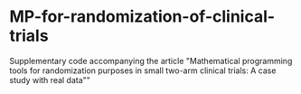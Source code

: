# MP-for-randomization-of-clinical-trials
 Supplementary code accompanying the article "Mathematical programming tools for randomization purposes in small two-arm clinical trials: A case study with real data""
